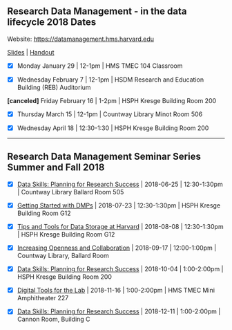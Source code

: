 ## Research Data Management - in the data lifecycle 2018 Dates

Website: https://datamanagement.hms.harvard.edu

[Slides](20180418-RDM-Lifecycle-Slides.pdf) | [Handout](/201708_RDM_Checklist.pdf)

- [x] Monday January 29 | 12-1pm |  HMS TMEC 104 Classroom

- [x] Wednesday February 7 | 12-1pm | HSDM Research and Education Building (REB) Auditorium

**[canceled]** Friday February 16 | 1-2pm | HSPH Kresge Building Room 200

- [x] Thursday March 15 | 12-1pm | Countway Library Minot Room 506

- [x] Wednesday April 18 | 12:30-1:30 | HSPH Kresge Building Room 200

----

## Research Data Management Seminar Series Summer and Fall 2018

- [x] [Data Skills: Planning for Research Success](20180625-RDM-Lifecycle-Slides.pdf) | 2018-06-25 | 12:30-1:30pm | Countway Library Ballard Room 505

- [x] [Getting Started with DMPs](20180723-RDM-DMP-Slides.pdf) | 2018-07-23 | 12:30-1:30pm | HSPH Kresge Building Room G12

- [x] [Tips and Tools for Data Storage at Harvard](20180808-RDM-Storage-Slides.pdf) | 2018-08-08 | 12:30-1:30pm | HSPH Kresge Building Room G12

- [x] [Increasing Openness and Collaboration](20180917-RDM-Open_Collab-Slides.pdf) | 2018-09-17 | 12:00-1:00pm | Countway Library, Ballard Room

- [x] [Data Skills: Planning for Research Success](20181004-RDM-Lifecycle-Slides.pdf) | 2018-10-04 | 1:00-2:00pm | HSPH Kresge Building Room 200

- [x] [Digital Tools for the Lab](20181116-RDM-Digital-Tool-Slides.pdf) | 2018-11-16 | 1:00-2:00pm | HMS TMEC Mini Amphitheater 227

- [x] [Data Skills: Planning for Research Success](20181211-RDM-Lifecycle-Slides.pdf) | 2018-12-11 | 1:00-2:00pm | Cannon Room, Building C
